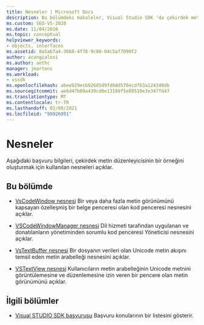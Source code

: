 ```yaml
---
title: Nesneler | Microsoft Docs
description: Bu bölümdeki makaleler, Visual Studio SDK 'da çekirdek metin Düzenleyicisi 'nin bir örneğini oluşturmak için kullanılan nesnelerle ilgili başvuru bilgileri sağlar.
ms.custom: SEO-VS-2020
ms.date: 11/04/2016
ms.topic: conceptual
helpviewer_keywords:
- objects, interfaces
ms.assetid: 8a5ab7a4-3668-4f78-9c08-04c5af7090f2
author: acangialosi
ms.author: anthc
manager: jmartens
ms.workload:
- vssdk
ms.openlocfilehash: abee929ecb92605d9fd6dd576ecdf63a124349db
ms.sourcegitcommit: ae6d47b09a439cd0e13180f5e89510e3e347fd47
ms.translationtype: MT
ms.contentlocale: tr-TR
ms.lasthandoff: 02/08/2021
ms.locfileid: "99926891"
---
```

# <a name="objects"></a>Nesneler
Aşağıdaki başvuru bilgileri, çekirdek metin düzenleyicisinin bir örneğini oluşturmak için kullanılan nesneleri açıklar.

## <a name="in-this-section"></a>Bu bölümde
- [VsCodeWindow nesnesi](../extensibility/vscodewindow-object.md) Bir veya daha fazla metin görünümünü kapsayan özelleşmiş bir belge penceresi olan kod penceresi nesnesini açıklar.

- [VSCodeWindowManager nesnesi](../extensibility/vscodewindowmanager-object.md) Dil hizmeti tarafından uygulanan ve donatılanların yönetiminden sorumlu kod penceresi Yöneticisi nesnesini açıklar.

- [VsTextBuffer nesnesi](../extensibility/vstextbuffer-object.md) Bir dosyanın verileri olan Unicode metin akışını temsil eden metin arabelleği nesnesini açıklar.

- [VSTextView nesnesi](../extensibility/vstextview-object.md) Kullanıcıların metin arabelleğinin Unicode metnini görüntülemesine ve düzenlemesine izin veren bir pencere olan metin görünümünü açıklar.

## <a name="related-sections"></a>İlgili bölümler
- [Visual STUDIO SDK başvurusu](../extensibility/visual-studio-sdk-reference.md) Başvuru konularının bir listesini gösterir.
